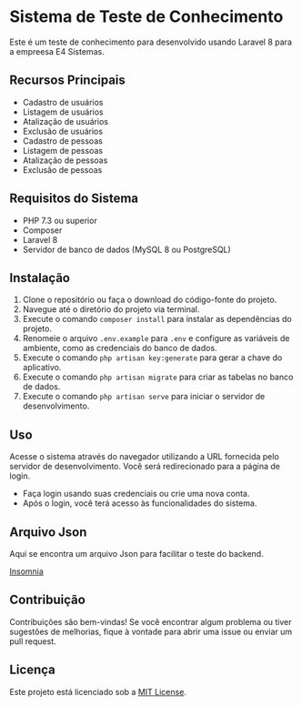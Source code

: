 # Sistema de Teste de Conhecimento

Este é um teste de conhecimento para desenvolvido usando Laravel 8 para a empreesa E4 Sistemas.

## Recursos Principais

- Cadastro de usuários
- Listagem de usuários
- Atalização de usuários
- Exclusão de usuários
- Cadastro de pessoas
- Listagem de pessoas
- Atalização de pessoas
- Exclusão de pessoas

## Requisitos do Sistema

- PHP 7.3 ou superior
- Composer
- Laravel 8
- Servidor de banco de dados (MySQL 8 ou PostgreSQL)

## Instalação

1. Clone o repositório ou faça o download do código-fonte do projeto.
2. Navegue até o diretório do projeto via terminal.
3. Execute o comando `composer install` para instalar as dependências do projeto.
4. Renomeie o arquivo `.env.example` para `.env` e configure as variáveis de ambiente, como as credenciais do banco de dados.
5. Execute o comando `php artisan key:generate` para gerar a chave do aplicativo.
6. Execute o comando `php artisan migrate` para criar as tabelas no banco de dados.
7. Execute o comando `php artisan serve` para iniciar o servidor de desenvolvimento.

## Uso

Acesse o sistema através do navegador utilizando a URL fornecida pelo servidor de desenvolvimento. Você será redirecionado para a página de login.

- Faça login usando suas credenciais ou crie uma nova conta.
- Após o login, você terá acesso às funcionalidades do sistema.

## Arquivo Json

Aqui se encontra um arquivo Json para facilitar o teste do backend.

[Insomnia](https://1drv.ms/f/s!AtCUBujUgh5Jga5m-8Mwpj1et_4_Jw?e=44fmbJ)

## Contribuição

Contribuições são bem-vindas! Se você encontrar algum problema ou tiver sugestões de melhorias, fique à vontade para abrir uma issue ou enviar um pull request.

## Licença

Este projeto está licenciado sob a [MIT License](https://opensource.org/licenses/MIT).
